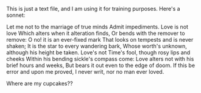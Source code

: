 This is just a text file, and I am using it for training purposes. Here's a sonnet:

Let me not to the marriage of true minds
Admit impediments. Love is not love
Which alters when it alteration finds,
Or bends with the remover to remove:
O no! it is an ever-fixed mark
That looks on tempests and is never shaken;
It is the star to every wandering bark,
Whose worth's unknown, although his height be taken.
Love's not Time's fool, though rosy lips and cheeks
Within his bending sickle's compass come:
Love alters not with his brief hours and weeks,
But bears it out even to the edge of doom.
If this be error and upon me proved,
I never writ, nor no man ever loved.

Where are my cupcakes?? 
